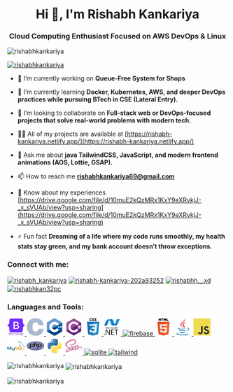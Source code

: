 <h1 align="center">Hi 👋, I'm Rishabh Kankariya</h1>
<h3 align="center">Cloud Computing Enthusiast Focused on AWS DevOps & Linux</h3>

<p align="left"> <img src="https://komarev.com/ghpvc/?username=rishabhkankariya&label=Profile%20views&color=0e75b6&style=flat" alt="rishabhkankariya" /> </p>

<p align="left"> <a href="https://github.com/ryo-ma/github-profile-trophy"><img src="https://github-profile-trophy.vercel.app/?username=rishabhkankariya" alt="rishabhkankariya" /></a> </p>

- 🔭 I’m currently working on **Queue-Free System for Shops**

- 🌱 I’m currently learning **Docker, Kubernetes, AWS, and deeper DevOps practices while pursuing BTech in CSE (Lateral Entry).**

- 👯 I’m looking to collaborate on **Full-stack web or DevOps-focused projects that solve real-world problems with modern tech.**

- 👨‍💻 All of my projects are available at [https://rishabh-kankariya.netlify.app/](https://rishabh-kankariya.netlify.app/)

- 💬 Ask me about **java TailwindCSS, JavaScript, and modern frontend animations (AOS, Lottie, GSAP).**

- 📫 How to reach me **rishabhkankariya69@gmail.com**

- 📄 Know about my experiences [https://drive.google.com/file/d/10muE2kQzMRx1KxY9eXRvkjJ-_x_sVUAb/view?usp=sharing](https://drive.google.com/file/d/10muE2kQzMRx1KxY9eXRvkjJ-_x_sVUAb/view?usp=sharing)

- ⚡ Fun fact **Dreaming of a life where my code runs smoothly, my health stats stay green, and my bank account doesn’t throw exceptions.**

<h3 align="left">Connect with me:</h3>
<p align="left">
<a href="https://dev.to/rishabh_kankariya" target="blank"><img align="center" src="https://raw.githubusercontent.com/rahuldkjain/github-profile-readme-generator/master/src/images/icons/Social/devto.svg" alt="rishabh_kankariya" height="30" width="40" /></a>
<a href="https://linkedin.com/in/rishabh-kankariya-202a93252" target="blank"><img align="center" src="https://raw.githubusercontent.com/rahuldkjain/github-profile-readme-generator/master/src/images/icons/Social/linked-in-alt.svg" alt="rishabh-kankariya-202a93252" height="30" width="40" /></a>
<a href="https://instagram.com/rishabhh._.xd" target="blank"><img align="center" src="https://raw.githubusercontent.com/rahuldkjain/github-profile-readme-generator/master/src/images/icons/Social/instagram.svg" alt="rishabhh._.xd" height="30" width="40" /></a>
<a href="https://auth.geeksforgeeks.org/user/rishabhkan32pc" target="blank"><img align="center" src="https://raw.githubusercontent.com/rahuldkjain/github-profile-readme-generator/master/src/images/icons/Social/geeks-for-geeks.svg" alt="rishabhkan32pc" height="30" width="40" /></a>
</p>

<h3 align="left">Languages and Tools:</h3>
<p align="left"> <a href="https://getbootstrap.com" target="_blank" rel="noreferrer"> <img src="https://raw.githubusercontent.com/devicons/devicon/master/icons/bootstrap/bootstrap-plain-wordmark.svg" alt="bootstrap" width="40" height="40"/> </a> <a href="https://www.cprogramming.com/" target="_blank" rel="noreferrer"> <img src="https://raw.githubusercontent.com/devicons/devicon/master/icons/c/c-original.svg" alt="c" width="40" height="40"/> </a> <a href="https://www.w3schools.com/cpp/" target="_blank" rel="noreferrer"> <img src="https://raw.githubusercontent.com/devicons/devicon/master/icons/cplusplus/cplusplus-original.svg" alt="cplusplus" width="40" height="40"/> </a> <a href="https://www.w3schools.com/cs/" target="_blank" rel="noreferrer"> <img src="https://raw.githubusercontent.com/devicons/devicon/master/icons/csharp/csharp-original.svg" alt="csharp" width="40" height="40"/> </a> <a href="https://www.w3schools.com/css/" target="_blank" rel="noreferrer"> <img src="https://raw.githubusercontent.com/devicons/devicon/master/icons/css3/css3-original-wordmark.svg" alt="css3" width="40" height="40"/> </a> <a href="https://dotnet.microsoft.com/" target="_blank" rel="noreferrer"> <img src="https://raw.githubusercontent.com/devicons/devicon/master/icons/dot-net/dot-net-original-wordmark.svg" alt="dotnet" width="40" height="40"/> </a> <a href="https://firebase.google.com/" target="_blank" rel="noreferrer"> <img src="https://www.vectorlogo.zone/logos/firebase/firebase-icon.svg" alt="firebase" width="40" height="40"/> </a> <a href="https://www.w3.org/html/" target="_blank" rel="noreferrer"> <img src="https://raw.githubusercontent.com/devicons/devicon/master/icons/html5/html5-original-wordmark.svg" alt="html5" width="40" height="40"/> </a> <a href="https://www.java.com" target="_blank" rel="noreferrer"> <img src="https://raw.githubusercontent.com/devicons/devicon/master/icons/java/java-original.svg" alt="java" width="40" height="40"/> </a> <a href="https://developer.mozilla.org/en-US/docs/Web/JavaScript" target="_blank" rel="noreferrer"> <img src="https://raw.githubusercontent.com/devicons/devicon/master/icons/javascript/javascript-original.svg" alt="javascript" width="40" height="40"/> </a> <a href="https://www.mysql.com/" target="_blank" rel="noreferrer"> <img src="https://raw.githubusercontent.com/devicons/devicon/master/icons/mysql/mysql-original-wordmark.svg" alt="mysql" width="40" height="40"/> </a> <a href="https://www.php.net" target="_blank" rel="noreferrer"> <img src="https://raw.githubusercontent.com/devicons/devicon/master/icons/php/php-original.svg" alt="php" width="40" height="40"/> </a> <a href="https://www.python.org" target="_blank" rel="noreferrer"> <img src="https://raw.githubusercontent.com/devicons/devicon/master/icons/python/python-original.svg" alt="python" width="40" height="40"/> </a> <a href="https://sass-lang.com" target="_blank" rel="noreferrer"> <img src="https://raw.githubusercontent.com/devicons/devicon/master/icons/sass/sass-original.svg" alt="sass" width="40" height="40"/> </a> <a href="https://www.sqlite.org/" target="_blank" rel="noreferrer"> <img src="https://www.vectorlogo.zone/logos/sqlite/sqlite-icon.svg" alt="sqlite" width="40" height="40"/> </a> <a href="https://tailwindcss.com/" target="_blank" rel="noreferrer"> <img src="https://www.vectorlogo.zone/logos/tailwindcss/tailwindcss-icon.svg" alt="tailwind" width="40" height="40"/> </a> </p>

<p><img align="left" src="https://github-readme-stats.vercel.app/api/top-langs?username=rishabhkankariya&show_icons=true&locale=en&layout=compact" alt="rishabhkankariya" /></p>

<p>&nbsp;<img align="center" src="https://github-readme-stats.vercel.app/api?username=rishabhkankariya&show_icons=true&locale=en" alt="rishabhkankariya" /></p>

<p><img align="center" src="https://github-readme-streak-stats.herokuapp.com/?user=rishabhkankariya&" alt="rishabhkankariya" /></p>

